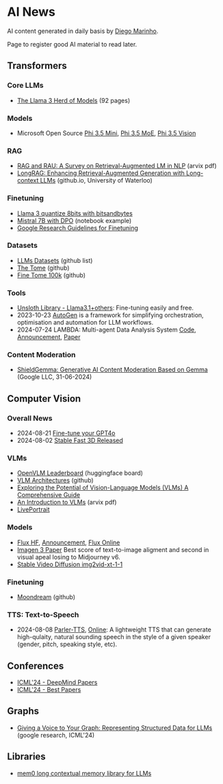 # AI News
AI content generated in daily basis by [Diego Marinho](https://www.linkedin.com/in/dmztheone/).

Page to register good AI material to read later.

## Transformers

### Core LLMs
- [The Llama 3 Herd of Models](https://scontent.fbom3-2.fna.fbcdn.net/v/t39.2365-6/452387774_1036916434819166_4173978747091533306_n.pdf?_nc_cat=104&ccb=1-7&_nc_sid=3c67a6&_nc_ohc=t6egZJ8QdI4Q7kNvgFAjx7y&_nc_ht=scontent.fbom3-2.fna&oh=00_AYBV76QA0hhnN6YXD4cd0_OFrJYN8AW2NBOdQp21U1zVwA&oe=66A5D24D) (92 pages)

### Models
- Microsoft Open Source [Phi 3.5 Mini](https://huggingface.co/microsoft/Phi-3.5-mini-instruct), [Phi 3.5 MoE](https://huggingface.co/microsoft/Phi-3.5-MoE-instruct), [Phi 3.5 Vision](https://huggingface.co/microsoft/Phi-3.5-vision-instruct)

### RAG
- [RAG and RAU: A Survey on Retrieval-Augmented LM in NLP](https://arxiv.org/pdf/2404.19543) (arvix pdf)
- [LongRAG: Enhancing Retrieval-Augmented Generation with Long-context LLMs](https://tiger-ai-lab.github.io/LongRAG/) (github.io, University of Waterloo)

### Finetuning
- [Llama 3 quantize 8bits with bitsandbytes](https://towardsdatascience.com/quantize-llama-3-8b-with-bitsandbytes-to-preserve-its-accuracy-e84283b233f7)
- [Mistral 7B with DPO](https://mlabonne.github.io/blog/posts/Fine_tune_Mistral_7b_with_DPO.html) (notebook example)
- [Google Research Guidelines for Finetuning](https://github.com/google-research/tuning_playbook)

### Datasets
- [LLMs Datasets](https://github.com/mlabonne/llm-datasets) (github list)
- [The Tome](https://huggingface.co/datasets/arcee-ai/The-Tome) (github)
- [Fine Tome 100k](https://huggingface.co/datasets/mlabonne/FineTome-100k) (github)

### Tools
- [Unsloth Library - Llama3.1+others](https://github.com/unslothai/unsloth): Fine-tuning easily and free.
- 2023-10-23 [AutoGen](https://www.microsoft.com/en-us/research/blog/autogen-enabling-next-generation-large-language-model-applications/?msockid=2019cf1cab866c67269adb99aa4e6d73) is a framework for simplifying orchestration, optimisation and automation for LLM workflows.
- 2024-07-24 LAMBDA: Multi-agent Data Analysis System [Code](https://github.com/Stephen-SMJ/LAMBDA), [Announcement](https://www.polyu.edu.hk/ama/cmfai/lambda.html), [Paper](https://arxiv.org/abs/2407.17535)

### Content Moderation
- [ShieldGemma: Generative AI Content Moderation Based on Gemma](https://arxiv.org/abs/2407.21772) (Google LLC, 31-06-2024)

## Computer Vision

### Overall News
- 2024-08-21 [Fine-tune your GPT4o](https://openai.com/index/gpt-4o-fine-tuning/)
- 2024-08-02 [Stable Fast 3D Released](https://stability.ai/news/introducing-stable-fast-3d)

### VLMs
- [OpenVLM Leaderboard](https://huggingface.co/spaces/opencompass/open_vlm_leaderboard) (huggingface board)
- [VLM Architectures](https://github.com/gokayfem/awesome-vlm-architectures/blob/main/README.md) (github)
- [Exploring the Potential of Vision-Language Models (VLMs) A Comprehensive Guide](https://medium.com/thedeephub/exploring-the-potential-of-vision-language-models-vlms-in-ai-a-comprehensive-guide-409b4d897117)
- [An Introduction to VLMs](https://arxiv.org/pdf/2405.17247v1) (arvix pdf)
- [LivePortrait](https://github.com/KwaiVGI/LivePortrait)

### Models
- [Flux HF](https://huggingface.co/black-forest-labs/FLUX.1-schnell), [Announcement](https://blackforestlabs.ai/announcing-black-forest-labs/),  [Flux Online](https://fal.ai/models/fal-ai/flux)
- [Imagen 3 Paper](https://arxiv.org/abs/2408.07009) Best score of text-to-image aligment and second in visual apeal losing to Midjourney v6.
- [Stable Video Diffusion img2vid-xt-1-1](https://huggingface.co/stabilityai/stable-video-diffusion-img2vid-xt-1-1)

### Finetuning
- [Moondream](https://github.com/vikhyat/moondream/blob/main/notebooks/Finetuning.ipynb) (github)

### TTS: Text-to-Speech
- 2024-08-08 [Parler-TTS](https://github.com/huggingface/parler-tts), [Online](https://huggingface.co/spaces/parler-tts/parler_tts): A lightweight TTS that can generate high-qulaity, natural sounding speech in the style of a given speaker (gender, pitch, speaking style, etc).

## Conferences
- [ICML'24 - DeepMind Papers](https://deepmind.google/discover/events/icml-2024)
- [ICML'24 - Best Papers](https://medium.com/@djohraiberra/icml-2024-top-papers-whats-new-in-machine-learning-cca7f9a953e3)

## Graphs
- [Giving a Voice to Your Graph: Representing Structured Data for LLMs](https://media.licdn.com/dms/document/media/D4E1FAQFW0D-CL3pK0w/feedshare-document-pdf-analyzed/0/1721575359199?e=1722470400&v=beta&t=vj3mITRP8IaP14ytitL8nWlNmhvo_--zjjy0dQPJ0i4) (google research, ICML'24)

## Libraries
- [mem0 long contextual memory library for LLMs](https://github.com/mem0ai/mem0)

